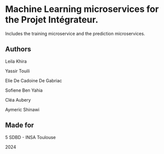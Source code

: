# Machine Learning microservices for the Projet Intégrateur.
Includes the training microservice and the prediction microservices.

## Authors
Leila Khira

Yassir Touili

Elie De Cadoine De Gabriac

Sofiene Ben Yahia

Cléa Aubery

Aymeric Shinawi

## Made for

5 SDBD - INSA Toulouse

2024
